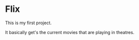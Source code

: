 # Flix
This is my first project.

It basically get's the current movies that are playing in theatres.  



